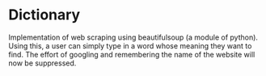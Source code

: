 # Dictionary
Implementation of web scraping using beautifulsoup (a module of python). Using this, a user can simply type in a word whose meaning they want to  find. The effort of googling and remembering the name of the website will now be suppressed.  
